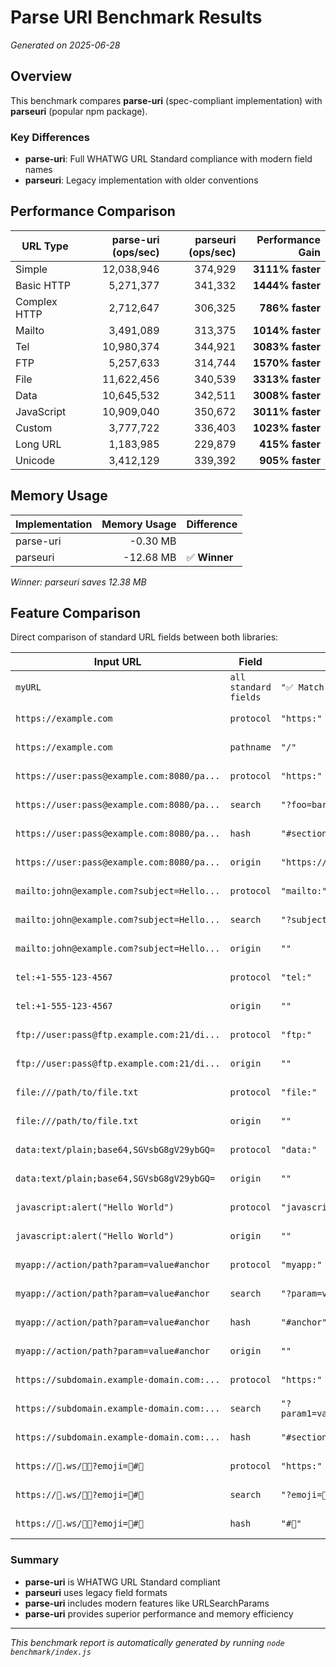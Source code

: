 # Parse URI Benchmark Results

*Generated on 2025-06-28*

## Overview

This benchmark compares **parse-uri** (spec-compliant implementation) with **parseuri** (popular npm package).

### Key Differences

- **parse-uri**: Full WHATWG URL Standard compliance with modern field names
- **parseuri**: Legacy implementation with older conventions

## Performance Comparison

| URL Type | parse-uri (ops/sec) | parseuri (ops/sec) | Performance Gain |
|----------|--------------------:|-------------------:|-----------------:|
| Simple | 12,038,946 | 374,929 | **3111% faster** |
| Basic HTTP | 5,271,377 | 341,332 | **1444% faster** |
| Complex HTTP | 2,712,647 | 306,325 | **786% faster** |
| Mailto | 3,491,089 | 313,375 | **1014% faster** |
| Tel | 10,980,374 | 344,921 | **3083% faster** |
| FTP | 5,257,633 | 314,744 | **1570% faster** |
| File | 11,622,456 | 340,539 | **3313% faster** |
| Data | 10,645,532 | 342,511 | **3008% faster** |
| JavaScript | 10,909,040 | 350,672 | **3011% faster** |
| Custom | 3,777,722 | 336,403 | **1023% faster** |
| Long URL | 1,183,985 | 229,879 | **415% faster** |
| Unicode | 3,412,129 | 339,392 | **905% faster** |


## Memory Usage

| Implementation | Memory Usage | Difference |
|----------------|-------------:|------------|
| parse-uri | -0.30 MB |  |
| parseuri | -12.68 MB | ✅ **Winner** |

*Winner: parseuri saves 12.38 MB*

## Feature Comparison

Direct comparison of standard URL fields between both libraries:

| Input URL | Field | parse-uri | parseuri | Status |
|----------|-------|-----------|----------|--------|
| `myURL` | `all standard fields` | `"✅ Match"` | `"✅ Match"` | ✅ **Identical** |
| `https://example.com` | `protocol` | `"https:"` | `"https"` | ⚠️ Different |
| `https://example.com` | `pathname` | `"/"` | `""` | ⚠️ Different |
| `https://user:pass@example.com:8080/pa...` | `protocol` | `"https:"` | `"https"` | ⚠️ Different |
| `https://user:pass@example.com:8080/pa...` | `search` | `"?foo=bar&baz=qux"` | `""` | ⚠️ Different |
| `https://user:pass@example.com:8080/pa...` | `hash` | `"#section"` | `""` | ⚠️ Different |
| `https://user:pass@example.com:8080/pa...` | `origin` | `"https://example.com:8080"` | `"https://user:pass@example.com:8080"` | ⚠️ Different |
| `mailto:john@example.com?subject=Hello...` | `protocol` | `"mailto:"` | `"mailto"` | ⚠️ Different |
| `mailto:john@example.com?subject=Hello...` | `search` | `"?subject=Hello&body=World"` | `""` | ⚠️ Different |
| `mailto:john@example.com?subject=Hello...` | `origin` | `""` | `"mailto:"` | ⚠️ Different |
| `tel:+1-555-123-4567` | `protocol` | `"tel:"` | `"tel"` | ⚠️ Different |
| `tel:+1-555-123-4567` | `origin` | `""` | `"tel:"` | ⚠️ Different |
| `ftp://user:pass@ftp.example.com:21/di...` | `protocol` | `"ftp:"` | `"ftp"` | ⚠️ Different |
| `ftp://user:pass@ftp.example.com:21/di...` | `origin` | `""` | `"ftp://user:pass@ftp.example.com:21"` | ⚠️ Different |
| `file:///path/to/file.txt` | `protocol` | `"file:"` | `"file"` | ⚠️ Different |
| `file:///path/to/file.txt` | `origin` | `""` | `"file://"` | ⚠️ Different |
| `data:text/plain;base64,SGVsbG8gV29ybGQ=` | `protocol` | `"data:"` | `"data"` | ⚠️ Different |
| `data:text/plain;base64,SGVsbG8gV29ybGQ=` | `origin` | `""` | `"data:"` | ⚠️ Different |
| `javascript:alert("Hello World")` | `protocol` | `"javascript:"` | `"javascript"` | ⚠️ Different |
| `javascript:alert("Hello World")` | `origin` | `""` | `"javascript:"` | ⚠️ Different |
| `myapp://action/path?param=value#anchor` | `protocol` | `"myapp:"` | `"myapp"` | ⚠️ Different |
| `myapp://action/path?param=value#anchor` | `search` | `"?param=value"` | `""` | ⚠️ Different |
| `myapp://action/path?param=value#anchor` | `hash` | `"#anchor"` | `""` | ⚠️ Different |
| `myapp://action/path?param=value#anchor` | `origin` | `""` | `"myapp://action"` | ⚠️ Different |
| `https://subdomain.example-domain.com:...` | `protocol` | `"https:"` | `"https"` | ⚠️ Different |
| `https://subdomain.example-domain.com:...` | `search` | `"?param1=value1&param2=value2&param3=value3&param4=value4&param5=value5"` | `""` | ⚠️ Different |
| `https://subdomain.example-domain.com:...` | `hash` | `"#section-with-long-name"` | `""` | ⚠️ Different |
| `https://🐀.ws/🐀🐀?emoji=🚀#🎯` | `protocol` | `"https:"` | `"https"` | ⚠️ Different |
| `https://🐀.ws/🐀🐀?emoji=🚀#🎯` | `search` | `"?emoji=🚀"` | `""` | ⚠️ Different |
| `https://🐀.ws/🐀🐀?emoji=🚀#🎯` | `hash` | `"#🎯"` | `""` | ⚠️ Different |

### Summary

- **parse-uri** is WHATWG URL Standard compliant
- **parseuri** uses legacy field formats
- **parse-uri** includes modern features like URLSearchParams
- **parse-uri** provides superior performance and memory efficiency

---

*This benchmark report is automatically generated by running `node benchmark/index.js`*
